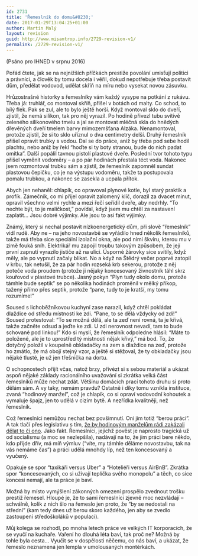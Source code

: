 ```yaml
---
id: 2731
title: 'Řemeslník do domu&#8230;'
date: 2017-01-29T13:04:25+01:00
author: Martin Malý
layout: revision
guid: http://www.misantrop.info/2729-revision-v1/
permalink: /2729-revision-v1/
---
```

(Psáno pro IHNED v srpnu 2016)

<span style="font-weight: 400;">Pořád čtete, jak se na nejnižších příčkách prestiže povolání umisťují politici a právníci, a člověk by tomu docela i věřil, dokud nepotřebuje třeba postavit dům, předělat vodovod, udělat skříň na míru nebo vysekat novou zásuvku.</span>

<span style="font-weight: 400;">Hrůzostrašné historky s řemeslníky vám každý vysype na potkání z rukávu. Třeba já: truhlář, co montoval skříň, přišel v botách od malty. Co schod, to bílý flek. Pak se zul, ale to bylo ještě horší. Když montoval sklo do dveří, zjistil, že nemá silikon, tak pro něj vyrazil. Po hodině přivezl tubu svítivě zeleného silikonového tmelu a jal se montovat mléčná skla do hnědých dřevěných dveří tmelem barvy mimozemšťana Alzáka. Nenamontoval, protože zjistil, že si to sklo uříznul o dva centimetry delší. Druhý řemeslník přišel opravit trubky s vodou. Dal se do práce, aniž by třeba pod sebe hodil plachtu, nebo aniž by řekl “hoďte si ty boty stranou, bude do nich padat omítka”. Další popálil tavnou pistolí plastové dveře. Poslední tvor tohoto typu přišel vyměnit vodoměry &#8211; a po pár hodinách přestala téct voda. Nakonec jsem rozmontoval trubku sám a zjistil, že řemeslník zapomněl sundat plastovou čepičku, co je na výstupu vodoměru, takže ta postupovala pomalu trubkou, a nakonec se zasekla a ucpala přítok.</span>

<span style="font-weight: 400;">Abych jen nehaněl: chlapík, co opravoval plynové kotle, byl starý praktik a profík. Zámečník, co mi přijel opravit zalomený klíč, dorazil za dvacet minut, opravil všechno velmi rychle a mezi řečí seřídil dveře, aby nedrhly. “To nechte být, to je maličkost,” povídal, když jsem mu chtěl za nastavení zaplatit… Jsou dobré výjimky. Ale jsou to asi fakt výjimky.</span>

<span style="font-weight: 400;">Známý, který si nechal postavit nízkoenergetický dům, při slově “řemeslník” vidí rudě. Aby ne &#8211; na jeho novostavbě se vyřádilo hned několik řemeslníků, takže má třeba sice speciální izolační okna, ale pod nimi škvíru, kterou mu v zimě fouká sníh. Elektrikář mu zapojil troubu takovým způsobem, že její první zapnutí vyrazilo jističe až na ulici. Úsporné žárovky sice svítily, když měly, ale po vypnutí začaly blikat. No a když na Štědrý večer poprvé zatopil v krbu, tak netušil, že za pár hodin rozseká krb sekerou, protože z něj poteče voda proudem (protože ji nějaký koncesovaný živnostník táhl skrz kouřovod v plastové trubce). Jasný pokyn “Plyn tudy okolo domu, protože támhle bude septik” se po několika hodinách proměnil v mělký příkop, tažený přímo přes septik, protože “pane, tudy to je kratší, my tomu rozumíme!” </span>

<span style="font-weight: 400;">Soused s lichoběžníkovou kuchyní zase narazil, když chtěl pokládat dlaždice od středu místnosti ke zdi. “Pane, to se dělá vždycky od zdi!” Soused protestoval: “To se možná dělá, ale ta zeď není rovná, ta je křivá, takže začněte odsud a jeďte ke zdi. U zdi nerovnost nevadí, tam to bude schované pod linkou!” Kdo si myslí, že řemeslník odpoledne hlásil: “Máte to položené, ale je to uprostřed tý místnosti nějak křivý,” má bod. To, že dotyčný položil v koupelně obkladačky na zem a dlaždice na zeď, protože ho zmátlo, že má obojí stejný vzor, a ještě si stěžoval, že ty obkladačky jsou nějaké tlusté, je už jen třešnička na dortu.</span>

<span style="font-weight: 400;">O schopnostech přijít včas, natož brzy, přivézt si s sebou materiál a ukázat aspoň nějaké základy racionálního uvažování si zkrátka velká část řemeslníků může nechat zdát. Většinu domácích prací tohoto druhu si proto dělám sám. A vy taky, nemám pravdu? Ostatně i díky tomu vznikla instituce, zvaná “hodinový manžel”, což je chlapík, co si opraví vodovodní kohoutek a vymaluje špajz, jen to udělá v cizím bytě. A nezřídka kvalitněji, než řemeslník.</span>

<span style="font-weight: 400;">Což řemeslníci nemůžou nechat bez povšimnutí. Oni jim totiž “berou práci”. A tak tlačí přes legislativu s tím, <a href="http://www.rozhlas.cz/zpravy/politika/_zprava/valka-remeslniku-hodinovi-manzele-nam-berou-praci-at-smi-jen-sekat-travu-navrhuji-zivnostnici--1636502">že by hodinovým manželům rádi zakázali dělat to či ono</a></span><span style="font-weight: 400;">. Jako fakt. Řemeslníci, jejichž pověst je naprosto tragická už od socialismu (a moc se nezlepšila), nadávají na to, že jim práci bere někdo, kdo přijde dřív, má míň výmluv (“víte, my támhle děláme novostavbu, tak na vás nemáme čas”) a práci udělá mnohdy líp, než ten koncesovaný a vyučený.</span>

<span style="font-weight: 400;">Opakuje se spor “taxikáři versus Uber” a “Hoteliéři versus AirBnB”. Zkrátka spor “koncesovaných, co si užívají teplíčka svého monopolu” a těch, co sice koncesi nemají, ale ta práce je baví.</span>

<span style="font-weight: 400;">Možná by místo vymýšlení zákonných omezení prospělo zvednout trošku prestiž řemesel. Hloupé je, že to sami řemeslníci zjevně moc nezvládají &#8211; schválně, kolik z nich šlo na řemeslo jen proto, že “by se nedostali na střední” (kam tedy dnes už berou skoro každého, jen aby se zvedlo zastoupení středoškoláků v populaci).</span>

<span style="font-weight: 400;">Můj kolega se rozhodl, po mnoha letech práce ve velkých IT korporacích, že se vyučí na kuchaře. Vaření ho dlouhá léta baví, tak proč ne? Možná by tohle byla cesta… Vyučit se v dospělosti něčemu, co nás baví, a ukázat, že řemeslo neznamená jen lempla v umolousaných montérkách.</span>